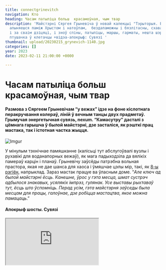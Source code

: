 ```yaml
---
title: connectgrinevitch
navigation: Кто
heading: Часам патыліца больш  красамоўная, чым твар
description: 'Майстэрні Сяргея Грыневіча ў новай калекцыі "Тэрыторыя. Вежы".  Калі
  апыняешся паміж Хрыстом і натоўпам,  бездапаможны і бязлітасны, схаваўшыся за маскай
  і за сваім дзіцяці, і зноў спіны, патыліцы, маршы, гарматы, нешта шэранькае і ціхая
  птушачка ў клетачцы +відэа-апокрыф: Сувязі '
thumbnail: upload/20230215_grynevich-1140.jpg
categories: []
year: 2023
date: 2023-02-11 21:00:00 +0000

---
```

# **Часам патыліца больш  красамоўная, чым твар**

#### Размова  з Сяргеем Грыневічам “у вежах” ідзе на фоне кіслотнага перакручвання колераў, ліній ў вечным танцы двух прадметаў. Грымучая энергетычная сувязь, nexum. “Камасутру” дасталі з цёмнага гарышча ў былой майстэрні, дзе засталіся, як рэшткі прац мастака, так і істотная частка жыцця.

![Imgur](https://i.imgur.com/yuaBwBg.jpg)

У мінулым тэхнічнае памяшканне (калісьці тут абслугоўвалі вузлы і рухавікі для воданапорных вежаў), як мага падыходзіла да вялікіх памераў карцін і планаў. Грыневічу заўсёды патрэбна вольная прастора, якая не дае шанса для хаоса і ўмяшчае цэлы мір,  такі, як [8-ы рэгіён](https://www.mamgrodno.com/panorama/pano2.html), напрыклад. Зараз мастак працуе ва ўласным доме. “_Але ключ ад былой майстэрні ёсць. Канешне, ўрос у гэта месца, шмат сустрэч адбылося знакавых, усялякіх імпрэз, гулянак. Усе выставы рыхтаваў тут, ёсць што ўспомніць. Перад усім, гэта майстэрня заўседы была месцам для працы, галоўнае, дзе робіцца мастацтва, якое можна памацаць_.”

#### Апокрыф шосты. Сувязі

<div><iframe class="youtube" src="https://www.youtube.com/embed/dVYcgy_S0KU"></div>
  
_Вежы нечым нагадваюць мастацкія сквоты ў Парыжу. Ёсць у іх багемная атмасфера. Тут перабывала народу шмат. Кілаграм кавы выпіваўся за тры, чатыры дні летам, бо  заўсёды прыходзілі людзі, прыязджалі нашы калегі: беларускія мастакі і з за мяжы. Кава пілася перманентна, проста без перапынку. Ну і ў вогуле прыгожае месца. Яно такое лакальнае, садочак невялічкі ёсць, ў той самы час знаходзіцца ў цэнтры,  пры гэтым пастараль пэўная існуе_.
  
#### … Я не згодны, што ў мяне кахання няма

_“Камасутра” – гэта таксама пра каханне, проста такая вобразная мова выбрана. У мяне цэлыя цыклы твораў, прысвечаныя  жаночай прыгажосці. Ёсць сентэнцыя, якую я падтрымліваю, што на свеце існуе  дзве тэмы па вялікаму рахунку: каханне і смерць, ўсе астатняе – адгалінаванні. І там, дзе разбуральнае нешта у мастацтве, побач ідзе каханне. Цяжка падзяліць, таму што яны заўсёды разам, узаемадапаўняльныя адно адным.  Гэта ў абодвух накірунках нешта непазбежнае. Апошняя мая выстава “Дэмаграфія”, яна як раз была пра смерць, але і пра каханне_. 

**Удакладненне ад mamgrodnо**: Доўжылася выстава ў мінулым року у Менску усяго 10 дзён, але пабіла  рэкорды двух дзесяцігоддзяў, толькі за апошнія 2 дні у Палацы мастацтваў “Дэмаграфію” паглядзелі  амаль 19 тысяч назіральнікаў.

#### Белая палатно – самае прыгожае, цікавей, чым нешта 

_Апошні час: он увогуле такі хуткі і зменлівы, што жыццё нашмат цікавей, чым само мастацтва. І мы павінны рэфлексаваць з пэўнай дыстанцыяй, з адлегласці, каб не стаць заменай той жа самай журналістыцы, рэпартажу. Павінны не толькі карамелькі  маляваць, але перапрацоўваць, ставіць пытанні, якія іншыя галіны  дзейнасці не могуць паставіць перад чалавекам. Вось такі удзел цяперашняга мастацтва. Сапраўднага_. 

… _Белая палатно – самае прыгожае, цікавей чым нешта. Аднак, цяпер працаваць немагчыма, вялікія высілкі трэба  прыкласці, каб заставіць сябе працаваць. Жыццё пастаўлена на паўзу, але ж адзіным паратункам ад дэпрэсіі з’яўляецца праца. Вось такое замкнёнае кола. Пераадольваючы сваё эга, застаўляеш сябе нешта рабіць, і праз некаторы непрацяглы час забываешь пра дэпрэсію. Гэта самая выдатная тэрапія, лепей за ўсё. Ну і,канешне… тое, што прыходзіцца працаваць у стол, таму што пакуль магчымасці выставіцца няма, забанены у краіне па ўсіх накірунках_.
  
![Imgur](https://i.imgur.com/XiUU6qK.jpg)
  
#### Часам патыліца больш  красамоўная, чым твар 

Дома у Сяргея Грыневіча таксама абсталявана майстэрня, апошнія гады ён амаль ўвесь час там.  Працы, старыя і новыя: дастаўленыя з вернісажэй і, калі “алей яшчэ сохне”, чакаюць свайго часа.

_У майстэрні раптам апыняешся паміж Хрыстом і натоўпам, бездапаможны і бязлітасны, схаваўшыся за маскай і за сваім дзіцяці, і зноў спіны, патыліцы, маршы, гарматы, нешта шэранькае і ціхая птушачка ў клетачцы…  “_Спін  жаночых колькі я скалеозных панамалёўваў, часам спіна можа больш сказаць, чым твар. Патыліца больш  красамоўная, чым твар. Намаляваў нядаўна такого мужычка з вельмі характэрнай патыліцай. Працаўнік жкг, бачыш, вось які ён пазнавальны”_…

![Imgur](https://i.imgur.com/FnthlvC.jpg)

_Каб асобна для душы намаляваць прыгажосць, гэта, канешне, я сабе забараняю. Гэта так, для людзей, калі надта просяць. Не ўмею адмаўляць, калі на пленэры ці галерэйшчыкі нешта просяць, таксама нешта хочаш пакінуць сваё, прыгожае,так што гэта такая забарона, якая парушаецца час ад часу. Я люблю людзей маляваць, партрэты, а ёсць жа прыгожыя людзі.  Як не стараешся, а усе роўна прыгожыя. Мусіш маляваць прыгажосць, але_…
  
Неформальная история Башен + видео: [**Как Кася  и Бася оказались в тупике**](https://www.mamgrodno.com/projects/vejahistory.html)
  
Проект: Территория. Башни. Часть первая. [**Юрий Яковенко. Время**](https://www.mamgrodno.com/projects/timeyakovenko.html)
  
Проект: Территория. Башни. Часть вторая. [**Иван Русачек.Дом**](https://www.mamgrodno.com/projects/homerusachek.html)

Проект: Территория. Башни. Часть третья [**Александр Болдаков. Вода**](https://www.mamgrodno.com/projects/waterboldakov.html)

Проект: Территория. Башни. Часть четвертая [**Валентина Шоба. Дружба.**](https://www.mamgrodno.com/projects/friendshsiphoba.html)
  
Проект: Территория. Башни. Часть пятая [**Владимир Пантелеев. Семья**](https://www.mamgrodno.com/projects/familypanteleev.html)
  
Увесь праект на беларускай мове [**тут**](https://www.mamgrodno.com/projects/belvezyall.html)  
  
Аўтар тэкста: **Іна МАКСІМЧЫК**
  
Аўтар фота, відэа: **Кацярына ГАРДЗЕЕВА**
  
**Абавазкова патрэбны дазвол ад аўтараў на перадрук у медыа**